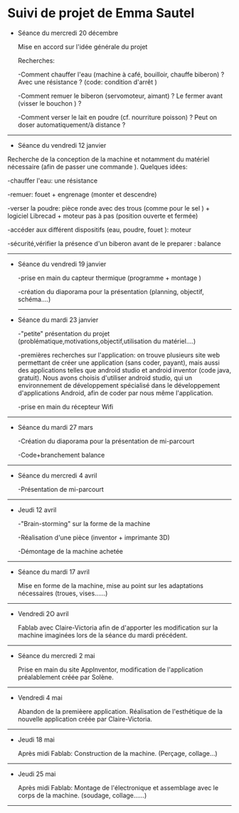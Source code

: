 # Suivi de projet de Emma Sautel

* Séance du mercredi 20 décembre

   Mise en accord sur l'idée générale du projet

   Recherches:

     -Comment chauffer l'eau (machine à café, bouilloir, chauffe biberon) ? 
     Avec une résistance ?  (code: condition d'arrêt )
      
     -Comment remuer le biberon (servomoteur, aimant) ? 
     Le fermer avant (visser le bouchon ) ?
      
     -Comment verser le lait en poudre (cf. nourriture poisson) ? 
      Peut on doser automatiquement/à distance ?   
      
 -------------------------------------------------------------------------------------------------------------------
      
* Séance du vendredi 12 janvier

Recherche de la conception de la machine et notamment du matériel nécessaire (afin de passer une commande ).
Quelques idées: 

   -chauffer l'eau: une résistance 
       
   -remuer: fouet + engrenage (monter et descendre)
       
   -verser la poudre: pièce ronde avec des trous (comme pour le sel ) + logiciel Librecad + moteur pas à pas (position ouverte et fermée)
   
   -accéder aux différent dispositifs (eau, poudre, fouet ): moteur
   
   -sécurité,vérifier la présence d'un biberon avant de le preparer : balance 
   
 -------------------------------------------------------------------------------------------------------------------
 
* Séance du vendredi 19 janvier 

   -prise en main du capteur thermique (programme + montage ) 
   
   -création du diaporama pour la présentation (planning, objectif, schéma....) 
   
   -------------------------------------------------------------------------------------------------------------------
   
* Séance du mardi 23 janvier 

   -"petite" présentation du projet (problématique,motivations,objectif,utilisation du matériel....)
   
   
   -premières recherches sur l'application: on trouve plusieurs site web permettant de créer une application (sans coder, payant), mais aussi des applications telles que android studio et android inventor (code java, gratuit). Nous avons choisis d'utiliser android studio, qui un environnement de développement spécialisé dans le développement d'applications Android, afin de coder par nous même l'application. 
   
   -prise en main du récepteur Wifi
   
----------------------------------------------------------------------------------------------------------------------- 
 * Séance du mardi 27 mars
  
      -Création du diaporama pour la présentation de mi-parcourt
      
      -Code+branchement balance 
-------------------------------------------------------------------------------------------------------------------------
  
 * Séance du mercredi 4 avril
  
      -Présentation de mi-parcourt
      
-------------------------------------------------------------------------------------------------------------------------
  
 * Jeudi 12 avril
  
      -"Brain-storming" sur la forme de la machine
      
      -Réalisation d'une pièce (inventor + imprimante 3D)
      
      -Démontage de la machine achetée
      
----------------------------------------------------------------------------------------------------------------------------
  
* Séance du mardi 17 avril
  
     Mise en forme de la machine, mise au point sur les adaptations nécessaires (troues, vises......)
      
----------------------------------------------------------------------------------------------------------------------------
  
* Vendredi 2O avril
  
     Fablab avec Claire-Victoria afin de d'apporter les modification sur la machine imaginées lors de la séance du mardi précédent.
      
----------------------------------------------------------------------------------------------------------------------------
  
* Séance du mercredi 2 mai
  
     Prise en main du site AppInventor, modification de l'application préalablement créée par Solène. 
      
---------------------------------------------------------------------------------------------------------------------------
  
* Vendredi 4 mai
  
    Abandon de la premièere application. Réalisation de l'esthétique de la nouvelle application créée par Claire-Victoria.
   
---------------------------------------------------------------------------------------------------------------------------
   
 * Jeudi 18 mai
 
      Après midi Fablab: Construction de la machine.
      (Perçage, collage...)
      
----------------------------------------------------------------------------------------------------------------------------
   
 * Jeudi 25 mai
   
      Après midi Fablab: Montage de l'électronique et assemblage avec le corps de la machine. 
      (soudage, collage......)
      
----------------------------------------------------------------------------------------------------------------------------
